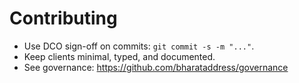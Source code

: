 # Contributing

- Use DCO sign-off on commits: `git commit -s -m "..."`.
- Keep clients minimal, typed, and documented.
- See governance: https://github.com/bharataddress/governance
